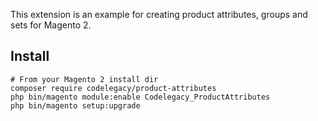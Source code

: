 This extension is an example for creating product attributes, groups and sets for Magento 2.


## Install

```
# From your Magento 2 install dir
composer require codelegacy/product-attributes
php bin/magento module:enable Codelegacy_ProductAttributes
php bin/magento setup:upgrade
```